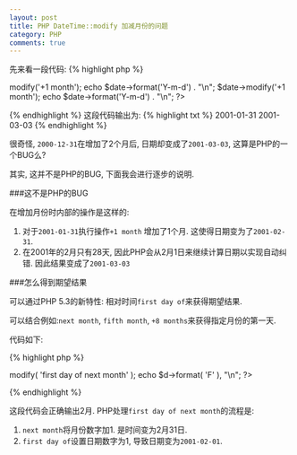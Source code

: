 ```yaml
---
layout: post
title: PHP DateTime::modify 加减月份的问题
category: PHP
comments: true
---
```


先来看一段代码:
{% highlight php %}
<?php
$date = new DateTime('2000-12-31');

$date->modify('+1 month');
echo $date->format('Y-m-d') . "\n";

$date->modify('+1 month');
echo $date->format('Y-m-d') . "\n";
?>
{% endhighlight %}
这段代码输出为:
{% highlight txt %}
2001-01-31
2001-03-03
{% endhighlight %}

很奇怪, `2000-12-31`在增加了2个月后, 日期却变成了`2001-03-03`, 这算是PHP的一个BUG么?</br>

其实, 这并不是PHP的BUG, 下面我会进行逐步的说明.

###这不是PHP的BUG

在增加月份时内部的操作是这样的:

1. 对于`2001-01-31`执行操作`+1 month` 增加了1个月. 这使得日期变为了`2001-02-31`.
2. 在2001年的2月只有28天, 因此PHP会从2月1日来继续计算日期以实现自动纠错. 因此结果变成了`2001-03-03`

###怎么得到期望结果

可以通过PHP 5.3的新特性: 相对时间`first day of`来获得期望结果.</br>

可以结合例如:`next month`, `fifth month`, `+8 months`来获得指定月份的第一天.</br>

代码如下:

{% highlight php %}
<?php
$d = new DateTime( '2001-01-31' );
$d->modify( 'first day of next month' );
echo $d->format( 'F' ), "\n";
?>
{% endhighlight %}

这段代码会正确输出2月. PHP处理`first day of next month`的流程是:

1. `next month`将月份数字加1. 是时间变为2月31日.
2. `first day of`设置日期数字为1, 导致日期变为`2001-02-01`.
